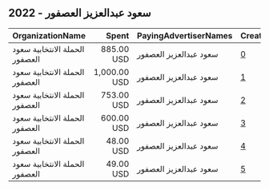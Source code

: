 ## 2022 - سعود عبدالعزيز العصفور 
|OrganizationName|Spent|PayingAdvertiserNames|CreativeUrls|Impressions|Genders|AgeBrackets|CountryCodes|BillingAddresses|CandidateBallotInformation|
|:---|---:|:---|:---|---:|:---|:---|:---|:---|:---|
|الحملة الانتخابية سعود العصفور|885.00 USD|سعود عبدالعزيز العصفور|[0](https://www.snap.com/political-ads/asset/3a69511ab58f2d70d169146e90d6257312af013257daf8d2b415d6566370972b?mediaType=jpg)|331,428||21+|kuwait|"مالك بن ريب,الفحيحيل,00965,KW"|Saud Alasfoor|
|الحملة الانتخابية سعود العصفور|1,000.00 USD|سعود عبدالعزيز العصفور|[1](https://www.snap.com/political-ads/asset/26f3ce0c1ecc530084261c9f45e4e1f58dff00d79f3f9cb2c35e6b50835d15fc?mediaType=jpeg)|266,510||21+|kuwait|"مالك بن ريب,الفحيحيل,00965,KW"|Soud Alasfoor|
|الحملة الانتخابية سعود العصفور|753.00 USD|سعود عبدالعزيز العصفور|[2](https://www.snap.com/political-ads/asset/6bdd249a9a71ddf33c2397422b95681a83783665f8415b938ea80157e39065fd?mediaType=jpeg)|185,790||21+|kuwait|"مالك بن ريب,الفحيحيل,00965,KW"|saud alasfoor|
|الحملة الانتخابية سعود العصفور|600.00 USD|سعود عبدالعزيز العصفور|[3](https://www.snap.com/political-ads/asset/baf0fcaee753c5a3010f709d726113edb0a51c30611f537de72da4acce6a868b?mediaType=mp4)|77,084||21+|kuwait|"مالك بن ريب,الفحيحيل,00965,KW"|saud alasfoor|
|الحملة الانتخابية سعود العصفور|48.00 USD|سعود عبدالعزيز العصفور|[4](https://www.snap.com/political-ads/asset/94f6b924b76f0e652ca4870265ad859167af43ec9b3b3a67d914fcf3752b2422?mediaType=jpg)|20,720||21+|kuwait|"مالك بن ريب,الفحيحيل,00965,KW"|Saud Alasfoor|
|الحملة الانتخابية سعود العصفور|49.00 USD|سعود عبدالعزيز العصفور|[5](https://www.snap.com/political-ads/asset/7cddeb52bfad1e21286e822c74bc3e0501a4209f17fee001edb00cc76643b051?mediaType=jpeg)|16,888||21+|kuwait|"مالك بن ريب,الفحيحيل,00965,KW"|Saud Alasfoor|

